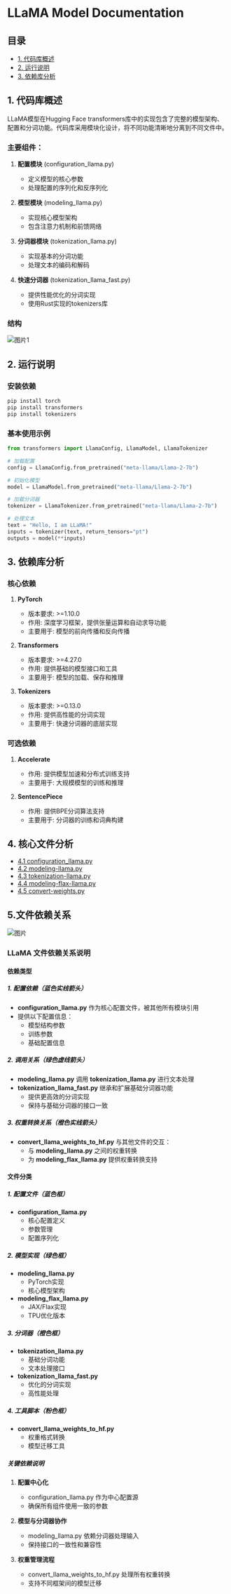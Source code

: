 # LLaMA Model Documentation

## 目录
- [1. 代码库概述](#1-代码库概述)
- [2. 运行说明](#2-运行说明)
- [3. 依赖库分析](#3-依赖库分析)

## 1. 代码库概述

LLaMA模型在Hugging Face transformers库中的实现包含了完整的模型架构、配置和分词功能。代码库采用模块化设计，将不同功能清晰地分离到不同文件中。

### 主要组件：

1. **配置模块** (configuration_llama.py)
   - 定义模型的核心参数
   - 处理配置的序列化和反序列化

2. **模型模块** (modeling_llama.py)
   - 实现核心模型架构
   - 包含注意力机制和前馈网络

3. **分词器模块** (tokenization_llama.py)
   - 实现基本的分词功能
   - 处理文本的编码和解码

4. **快速分词器** (tokenization_llama_fast.py)
   - 提供性能优化的分词实现
   - 使用Rust实现的tokenizers库
### 结构
![图片1](llama-structure.svg)

## 2. 运行说明

### 安装依赖
```bash
pip install torch
pip install transformers
pip install tokenizers
```

### 基本使用示例
```python
from transformers import LlamaConfig, LlamaModel, LlamaTokenizer

# 加载配置
config = LlamaConfig.from_pretrained("meta-llama/Llama-2-7b")

# 初始化模型
model = LlamaModel.from_pretrained("meta-llama/Llama-2-7b")

# 加载分词器
tokenizer = LlamaTokenizer.from_pretrained("meta-llama/Llama-2-7b")

# 处理文本
text = "Hello, I am LLaMA!"
inputs = tokenizer(text, return_tensors="pt")
outputs = model(**inputs)
```

## 3. 依赖库分析

### 核心依赖

1. **PyTorch**
   - 版本要求: >=1.10.0
   - 作用: 深度学习框架，提供张量运算和自动求导功能
   - 主要用于: 模型的前向传播和反向传播

2. **Transformers**
   - 版本要求: >=4.27.0
   - 作用: 提供基础的模型接口和工具
   - 主要用于: 模型的加载、保存和推理

3. **Tokenizers**
   - 版本要求: >=0.13.0
   - 作用: 提供高性能的分词实现
   - 主要用于: 快速分词器的底层实现

### 可选依赖

1. **Accelerate**
   - 作用: 提供模型加速和分布式训练支持
   - 主要用于: 大规模模型的训练和推理

2. **SentencePiece**
   - 作用: 提供BPE分词算法支持
   - 主要用于: 分词器的训练和词典构建

## 4. 核心文件分析
- [4.1 configuration_llama.py](configuration-llama.md)
- [4.2 modeling-llama.py](modeling-llama.md)
- [4.3 tokenization-llama.py](tokenization-llama.md)
- [4.4 modeling-flax-llama.py](modeling-flax-llama.md)
- [4.5 convert-weights.py](convert-weights.md)
## 5.文件依赖关系
![图片](llama-dependencies.svg)
### LLaMA 文件依赖关系说明

#### 依赖类型

##### 1. 配置依赖（蓝色实线箭头）
- **configuration_llama.py** 作为核心配置文件，被其他所有模块引用
- 提供以下配置信息：
   - 模型结构参数
   - 训练参数
   - 基础配置信息

#####  2. 调用关系（绿色虚线箭头）
- **modeling_llama.py** 调用 **tokenization_llama.py** 进行文本处理
- **tokenization_llama_fast.py** 继承和扩展基础分词器功能
   - 提供更高效的分词实现
   - 保持与基础分词器的接口一致

#####  3. 权重转换关系（橙色实线箭头）
- **convert_llama_weights_to_hf.py** 与其他文件的交互：
   - 与 **modeling_llama.py** 之间的权重转换
   - 为 **modeling_flax_llama.py** 提供权重转换支持

#### 文件分类

#####  1. 配置文件（蓝色框）
- **configuration_llama.py**
   - 核心配置定义
   - 参数管理
   - 配置序列化

#####  2. 模型实现（绿色框）
- **modeling_llama.py**
   - PyTorch实现
   - 核心模型架构
- **modeling_flax_llama.py**
   - JAX/Flax实现
   - TPU优化版本

#####  3. 分词器（橙色框）
- **tokenization_llama.py**
   - 基础分词功能
   - 文本处理接口
- **tokenization_llama_fast.py**
   - 优化的分词实现
   - 高性能处理

#####  4. 工具脚本（粉色框）
- **convert_llama_weights_to_hf.py**
   - 权重格式转换
   - 模型迁移工具

#####  关键依赖说明

1. **配置中心化**
   - configuration_llama.py 作为中心配置源
   - 确保所有组件使用一致的参数

2. **模型与分词器协作**
   - modeling_llama.py 依赖分词器处理输入
   - 保持接口的一致性和兼容性

3. **权重管理流程**
   - convert_llama_weights_to_hf.py 处理所有权重转换
   - 支持不同框架间的模型迁移

